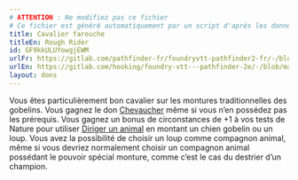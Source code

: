 ```yaml
---
# ATTENTION : Ne modifiez pas ce fichier
# Ce fichier est généré automatiquement par un script d'après les données du module Foundry VTT officiel et de sa traduction
title: Cavalier farouche
titleEn: Rough Rider
id: GF9kkULUYowgjEWM
urlFr: https://gitlab.com/pathfinder-fr/foundryvtt-pathfinder2-fr/-/blob/master/data/feats/GF9kkULUYowgjEWM.htm
urlEn: https://gitlab.com/hooking/foundry-vtt---pathfinder-2e/-/blob/master/packs/data/feats.db/rough-rider.json
layout: dons
---
```

Vous êtes particulièrement bon cavalier sur les montures traditionnelles des gobelins. Vous gagnez le don [Chevaucher](chevaucher.md) même si vous n’en possédez pas les prérequis. Vous gagnez un bonus de circonstances de +1 à vos tests de Nature pour utiliser [Diriger un animal](../actions/diriger-un-animal.md) en montant un chien gobelin ou un loup. Vous avez la possibilité de choisir un loup comme compagnon animal, même si vous devriez normalement choisir un compagnon animal possédant le pouvoir spécial monture, comme c’est le cas du destrier d’un champion.

